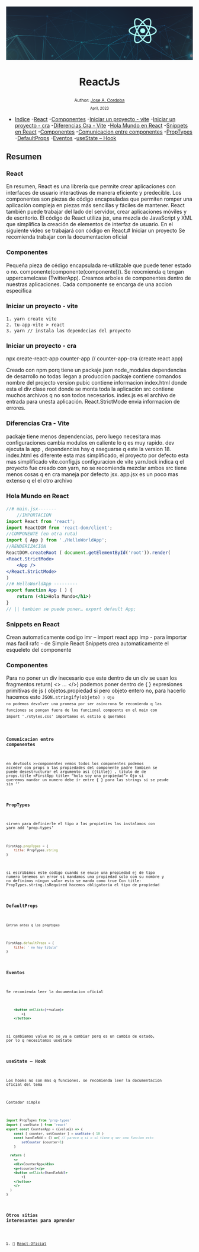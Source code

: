 <div align="center">

![Day 5](./01-Fronted/images/banners/React_Banner.png)

  <h1> ReactJs </h1>
  

  <sub>Author:
  <a href="" target="_blank">Jose A. Cordoba</a><br>
  <small> April, 2023</small>
  </sub>
</div>

  - [Indice](##Variables_y_constantes)
    -[React](###React)
    -[Componentes](###Componentes)
    -[Iniciar un proyecto - vite](###Iniciar_un_proyecto_-_vite)
    -[Iniciar un proyecto - cra](###Iniciar_un_proyecto_-_cra)
    -[Diferencias Cra - Vite](###Diferencias_Cra_-_Vite)
    -[Hola Mundo en React](###Hola_Mundo_en_React)
    -[Snippets en React](###Snippets_en_React)
    -[Componentes](###Componentes)
    -[Comunicacion entre componentes](###Comunicacion_entre_componentes)
    -[PropTypes](###PropTypes)
    -[DefaultProps](###DefaultProps)
    -[Eventos](###Eventos)
    -[useState – Hook](###useState_–_Hook)

##  Resumen
### React 
En resumen, React es una librería que permite crear aplicaciones con interfaces de usuario interactivas de manera eficiente y predecible. Los componentes son piezas de código encapsuladas que permiten romper una aplicación compleja en piezas más sencillas y fáciles de mantener. React también puede trabajar del lado del servidor, crear aplicaciones móviles y de escritorio. El código de React utiliza jsx, una mezcla de JavaScript y XML que simplifica la creación de elementos de interfaz de usuario. En el siguiente video se trabajará con código en React.# Iniciar un proyecto
Se recomienda trabajar con la documentacion oficial

### Componentes

Pequeña pieza de cédigo encapsulada re-utilizable que puede tener estado o no. componente(componente(componente))). Se reocmienda q tengan uppercamelcase (TwitterApp). Creamos arboles de componentes dentro de nuestras aplicaciones. Cada componente se encarga de una accion especifica

### Iniciar un proyecto - vite 

	1. yarn create vite
	2. tu-app-vite > react
	3. yarn // instala las dependecias del proyecto

### Iniciar un proyecto - cra

npx create-react-app counter-app // counter-app-cra (create react app)

Creado con npm porq tiene un packaje.json
node_modules dependencias de desarrollo no todas llegan a produccion
packaje contiene comandos nombre del projecto version
pubic contiene informacion index.html donde esta el div clase root donde se monta toda la aplicación
src contiene muchos archivos q no son todos necesarios. index.js es el archivo de entrada para unesta aplicación. React.StrictMode envia informacion de errores.

### Diferencias Cra - Vite

packaje tiene menos dependencias, pero luego necesitara mas configuraciones cambia modulos en caliente lo q es muy rapido. dev ejecuta la app , dependencias hay q aseguarse q este la version 18. 
index.html es diferente esta mas simplificado, el proyecto por defecto esta mas simplificado
vite.config.js configuracion de vite
yarn.lock indica q el proyecto fue creado con yarn, no se recomienda mezclar ambos
src tiene menos cosas q en cra maneja por defecto jsx. app.jsx es un poco mas extenso q el el otro archivo

### Hola Mundo en React

```jsx
//# main.jsx-------
	//IMPORTACION
import React from 'react';
import ReactDOM from 'react-dom/client';
//COMPONENTE (en otra ruta)
import { App } from './HelloWorldApp';
//RENDERIZACION
ReactDOM.createRoot ( document.getElementById('root')).render(
<React.StrictMode>
    <App />
</React.StrictMode>
)	
//# HelloWorldApp ---------
export function App ( ) {
    return (<h1>Hola Mundo</h1>)
}
// || tambien se puede poner… export default App;
```

### Snippets en React

Crean automaticamente codigo
imr – import react app
imp - para importar mas facil 
rafc - de Simple React Snippets crea automaticamente el esqueleto del componente

### Componentes
Para no poner un div inecesario que este dentro de un div se usan los fragmentos
return( <> … </>)
podemos poner dentro de { } expresiones primitivas de js ( objetos.propiedad si pero objeto entero no, para hacerlo hacemos esto <code>JSON.stringify(objeto) <code>)
Ojo no podemos devolver una promesa por ser asincrona
Se recomienda  q las funciones se pongan fuera de los funcional compoents
en el main con import './styles.css' importamos el estilo q queramos
### Comunicacion entre componentes
en devtools >>componentes vemos todos los componentes
podemos acceder con props a las propiedades del componente padre
tambien se puede desestructurar el argumento asi ({title}) , titulo de de props.title
<FirstApp title= “hola soy una propiedad”>
Ojo si queremos mandar un numero debe ir entre { } para las strings si se peude sin ‘’

### PropTypes
sirven para definierle el tipo a las propieties las instalamos con yarn add ‘prop-types’

```jsx
FirstApp.propTypes = {
    title: PropTypes.string
}
```
si escribimos este codigo cuando se envie una propiedad ej de tipo numero tenemos un error
si mandamos una propiedad solo con su nombre y no definimos ningun valor esta se manda como true
Con title: PropTypes.string.isRequired hacemos obligatoria el tipo de propiedad
### DefaultProps
	Entran antes q los proptypes
```jsx
FirstApp.defaultProps = {
    title: ' no hay titulo'
}
```
### Eventos
Se recomienda leer la documentacion oficial

```jsx
    <button onClick={++value}>
        +1
    </button>
```
si cambiamos value no se va a cambiar porq es un cambio de estado, por lo q necesitamos useState

### useState – Hook
Los  hooks no son mas q funciones, se recomienda leer la documentacion oficial del tema

Contador simple
```jsx
import PropTypes from 'prop-types'
import { useState } from 'react'
export const CounterApp = ({value}) => {
    const [ counter, setCounter ] = useState ( 10 )
    const handleAdd = () =>{ // parece q si o si tiene q ser una funcion esto
        setCounter (counter+1)
    }

  return (
    <>
    <div>CounterApp</div>
    <p>{counter}</p>
    <button onClick={handleAdd}>
        +1
    </button>
    </>
  )
}

```


### Otros sitios interesantes para aprender

1. 📜 [React-Oficial](https://es.react.dev/ )


